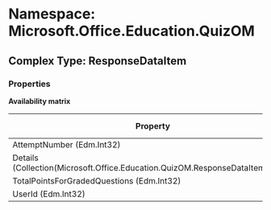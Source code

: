 # Namespace: Microsoft.Office.Education.QuizOM

## Complex Type: ResponseDataItem

### Properties

**Availability matrix**

Property | SPO | SP 2019 | SP 2016 | SP 2013
----------|-----|---------|---------|--------
AttemptNumber (Edm.Int32) | ❌ | ❌ | ❌ | ✅
Details (Collection(Microsoft.Office.Education.QuizOM.ResponseDataItemDetail)) | ❌ | ❌ | ❌ | ✅
TotalPointsForGradedQuestions (Edm.Int32) | ❌ | ❌ | ❌ | ✅
UserId (Edm.Int32) | ❌ | ❌ | ❌ | ✅
